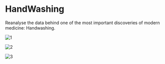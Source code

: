 # HandWashing
Reanalyse the data behind one of the most important discoveries of modern medicine: Handwashing.

![1](https://user-images.githubusercontent.com/26146801/33432046-8c09de98-d5fc-11e7-806a-0daba5abb2f2.png)


![2](https://user-images.githubusercontent.com/26146801/33432047-8c571f32-d5fc-11e7-9501-da4866ff44e6.png)


![3](https://user-images.githubusercontent.com/26146801/33432049-8c9e495c-d5fc-11e7-8c90-a9873fbf9d93.png)
